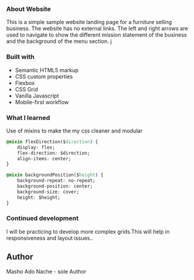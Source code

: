### About Website

This is a simple sample website landing page for a furniture selling business. The website has no external links. The left and right arrows are used to navigate to show the different mission statement of the business and the background of the menu section.
j

### Built with

- Semantic HTML5 markup
- CSS custom properties
- Flexbox
- CSS Grid
- Vanilla Javascript
- Mobile-first workflow

### What I learned

Use of mixins to make the my css cleaner and modular

```css
@mixin flexDirection($direction) {
	display: flex;
	flex-direction: $direction;
	align-items: center;
}

@mixin backgroundPosition($height) {
	background-repeat: no-repeat;
	background-position: center;
	background-size: cover;
	height: $height;
}
```

### Continued development

I will be practicing to develop more complex grids.This will help in responsiveness and layout issues..

## Author

Masho Ado Nache - sole Author

